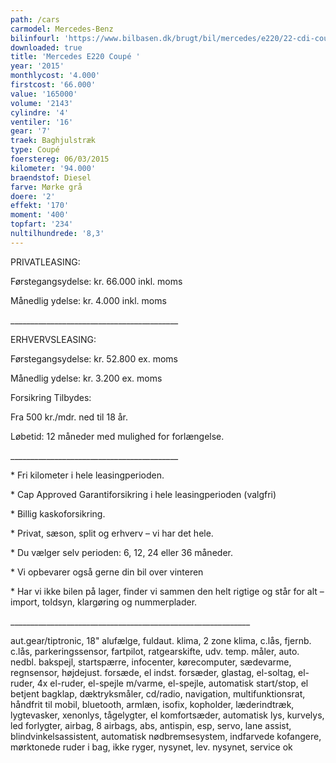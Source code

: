 ```yaml
---
path: /cars
carmodel: Mercedes-Benz
bilinfourl: 'https://www.bilbasen.dk/brugt/bil/mercedes/e220/22-cdi-coup-aut-2d/4089395'
downloaded: true
title: 'Mercedes E220 Coupé '
year: '2015'
monthlycost: '4.000'
firstcost: '66.000'
value: '165000'
volume: '2143'
cylindre: '4'
ventiler: '16'
gear: '7'
traek: Baghjulstræk
type: Coupé
foerstereg: 06/03/2015
kilometer: '94.000'
braendstof: Diesel
farve: Mørke grå
doere: '2'
effekt: '170'
moment: '400'
topfart: '234'
nultilhundrede: '8,3'
---
```

PRIVATLEASING: 

Førstegangsydelse: kr. 66.000 inkl. moms

Månedlig ydelse: kr. 4.000 inkl. moms

\_\_\_\_\_\_\_\_\_\_\_\_\_\_\_\_\_\_\_\_\_\_\_\_\_\_\_\_\_\_\_\_\_\_\_\_\_\_\_\_\_\_

ERHVERVSLEASING:

Førstegangsydelse: kr. 52.800 ex. moms

Månedlig ydelse: kr. 3.200 ex. moms

Forsikring Tilbydes:

Fra 500 kr./mdr. ned til 18 år. 

Løbetid: 12 måneder med mulighed for forlængelse.

\_\_\_\_\_\_\_\_\_\_\_\_\_\_\_\_\_\_\_\_\_\_\_\_\_\_\_\_\_\_\_\_\_\_\_\_\_\_\_\_\_\_

\* Fri kilometer i hele leasingperioden.

\* Cap Approved Garantiforsikring i hele leasingperioden (valgfri)

\* Billig kaskoforsikring.

\* Privat, sæson, split og erhverv – vi har det hele.

\* Du vælger selv perioden: 6, 12, 24 eller 36 måneder.

\* Vi opbevarer også gerne din bil over vinteren

\* Har vi ikke bilen på lager, finder vi sammen den helt rigtige og står for alt – import, toldsyn, klargøring og nummerplader. 

\_\_\_\_\_\_\_\_\_\_\_\_\_\_\_\_\_\_\_\_\_\_\_\_\_\_\_\_\_\_\_\_\_\_\_\_\_\_\_\_\_\_\_\_\_\_\_\_\_\_\_\_\_\_\_\_\_\_\_\_

aut.gear/tiptronic, 18" alufælge, fuldaut. klima, 2 zone klima, c.lås, fjernb. c.lås, parkeringssensor, fartpilot, ratgearskifte, udv. temp. måler, auto. nedbl. bakspejl, startspærre, infocenter, kørecomputer, sædevarme, regnsensor, højdejust. forsæde, el indst. forsæder, glastag, el-soltag, el-ruder, 4x el-ruder, el-spejle m/varme, el-spejle, automatisk start/stop, el betjent bagklap, dæktryksmåler, cd/radio, navigation, multifunktionsrat, håndfrit til mobil, bluetooth, armlæn, isofix, kopholder, læderindtræk, lygtevasker, xenonlys, tågelygter, el komfortsæder, automatisk lys, kurvelys, led forlygter, airbag, 8 airbags, abs, antispin, esp, servo, lane assist, blindvinkelsassistent, automatisk nødbremsesystem, indfarvede kofangere, mørktonede ruder i bag, ikke ryger, nysynet, lev. nysynet, service ok
